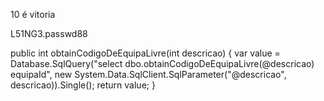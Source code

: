 10 é vitoria

L51NG3.passwd88

public int obtainCodigoDeEquipaLivre(int descricao)
        {
            var value = Database.SqlQuery<int>("select dbo.obtainCodigoDeEquipaLivre(@descricao) equipaId", new System.Data.SqlClient.SqlParameter("@descricao", descricao)).Single();
            return value;
        }
